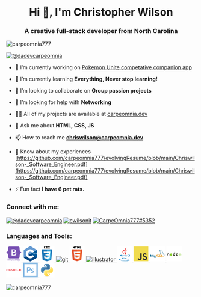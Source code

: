 <h1 align="center">Hi 👋, I'm Christopher Wilson</h1>
<h3 align="center">A creative full-stack developer from North Carolina</h3>

<p align="left"> <img src="https://komarev.com/ghpvc/?username=carpeomnia777&label=Profile%20views&color=0e75b6&style=flat" alt="carpeomnia777" /> </p>

<p align="left"> <a href="https://twitter.com/@dadevcarpeomnia" target="blank"><img src="https://img.shields.io/twitter/follow/@dadevcarpeomnia?logo=twitter&style=for-the-badge" alt="@dadevcarpeomnia" /></a> </p>

- 🔭 I’m currently working on [Pokemon Unite competative companion app](https://github.com/carpeomnia777/Pokemon-unite-companion-app)

- 🌱 I’m currently learning **Everything, Never stop learning!**

- 👯 I’m looking to collaborate on **Group passion projects**

- 🤝 I’m looking for help with **Networking**

- 👨‍💻 All of my projects are available at [carpeomnia.dev](carpeomnia.dev)

- 💬 Ask me about **HTML, CSS, JS**

- 📫 How to reach me **chriswilson@carpeomnia.dev**

- 📄 Know about my experiences [https://github.com/carpeomnia777/evolvingResume/blob/main/Chriswilson-_Software_Engineer.pdf](https://github.com/carpeomnia777/evolvingResume/blob/main/Chriswilson-_Software_Engineer.pdf)

- ⚡ Fun fact **I have 6 pet rats.**

<h3 align="left">Connect with me:</h3>
<p align="left">
<a href="https://twitter.com/@dadevcarpeomnia" target="blank"><img align="center" src="https://raw.githubusercontent.com/rahuldkjain/github-profile-readme-generator/master/src/images/icons/Social/twitter.svg" alt="@dadevcarpeomnia" height="30" width="40" /></a>
<a href="https://linkedin.com/in/cwilsonit" target="blank"><img align="center" src="https://raw.githubusercontent.com/rahuldkjain/github-profile-readme-generator/master/src/images/icons/Social/linked-in-alt.svg" alt="cwilsonit" height="30" width="40" /></a>
<a href="https://discord.gg/CarpeOmnia777#5352" target="blank"><img align="center" src="https://raw.githubusercontent.com/rahuldkjain/github-profile-readme-generator/master/src/images/icons/Social/discord.svg" alt="CarpeOmnia777#5352" height="30" width="40" /></a>
</p>

<h3 align="left">Languages and Tools:</h3>
<p align="left"> <a href="https://getbootstrap.com" target="_blank" rel="noreferrer"> <img src="https://raw.githubusercontent.com/devicons/devicon/master/icons/bootstrap/bootstrap-plain-wordmark.svg" alt="bootstrap" width="40" height="40"/> </a> <a href="https://www.w3schools.com/cpp/" target="_blank" rel="noreferrer"> <img src="https://raw.githubusercontent.com/devicons/devicon/master/icons/cplusplus/cplusplus-original.svg" alt="cplusplus" width="40" height="40"/> </a> <a href="https://www.w3schools.com/css/" target="_blank" rel="noreferrer"> <img src="https://raw.githubusercontent.com/devicons/devicon/master/icons/css3/css3-original-wordmark.svg" alt="css3" width="40" height="40"/> </a> <a href="https://git-scm.com/" target="_blank" rel="noreferrer"> <img src="https://www.vectorlogo.zone/logos/git-scm/git-scm-icon.svg" alt="git" width="40" height="40"/> </a> <a href="https://www.w3.org/html/" target="_blank" rel="noreferrer"> <img src="https://raw.githubusercontent.com/devicons/devicon/master/icons/html5/html5-original-wordmark.svg" alt="html5" width="40" height="40"/> </a> <a href="https://www.adobe.com/in/products/illustrator.html" target="_blank" rel="noreferrer"> <img src="https://www.vectorlogo.zone/logos/adobe_illustrator/adobe_illustrator-icon.svg" alt="illustrator" width="40" height="40"/> </a> <a href="https://www.java.com" target="_blank" rel="noreferrer"> <img src="https://raw.githubusercontent.com/devicons/devicon/master/icons/java/java-original.svg" alt="java" width="40" height="40"/> </a> <a href="https://developer.mozilla.org/en-US/docs/Web/JavaScript" target="_blank" rel="noreferrer"> <img src="https://raw.githubusercontent.com/devicons/devicon/master/icons/javascript/javascript-original.svg" alt="javascript" width="40" height="40"/> </a> <a href="https://www.mysql.com/" target="_blank" rel="noreferrer"> <img src="https://raw.githubusercontent.com/devicons/devicon/master/icons/mysql/mysql-original-wordmark.svg" alt="mysql" width="40" height="40"/> </a> <a href="https://nodejs.org" target="_blank" rel="noreferrer"> <img src="https://raw.githubusercontent.com/devicons/devicon/master/icons/nodejs/nodejs-original-wordmark.svg" alt="nodejs" width="40" height="40"/> </a> <a href="https://www.oracle.com/" target="_blank" rel="noreferrer"> <img src="https://raw.githubusercontent.com/devicons/devicon/master/icons/oracle/oracle-original.svg" alt="oracle" width="40" height="40"/> </a> <a href="https://www.photoshop.com/en" target="_blank" rel="noreferrer"> <img src="https://raw.githubusercontent.com/devicons/devicon/master/icons/photoshop/photoshop-line.svg" alt="photoshop" width="40" height="40"/> </a> <a href="https://www.python.org" target="_blank" rel="noreferrer"> <img src="https://raw.githubusercontent.com/devicons/devicon/master/icons/python/python-original.svg" alt="python" width="40" height="40"/> </a> </p>

<p><img align="center" src="https://github-readme-streak-stats.herokuapp.com/?user=carpeomnia777&" alt="carpeomnia777" /></p>
